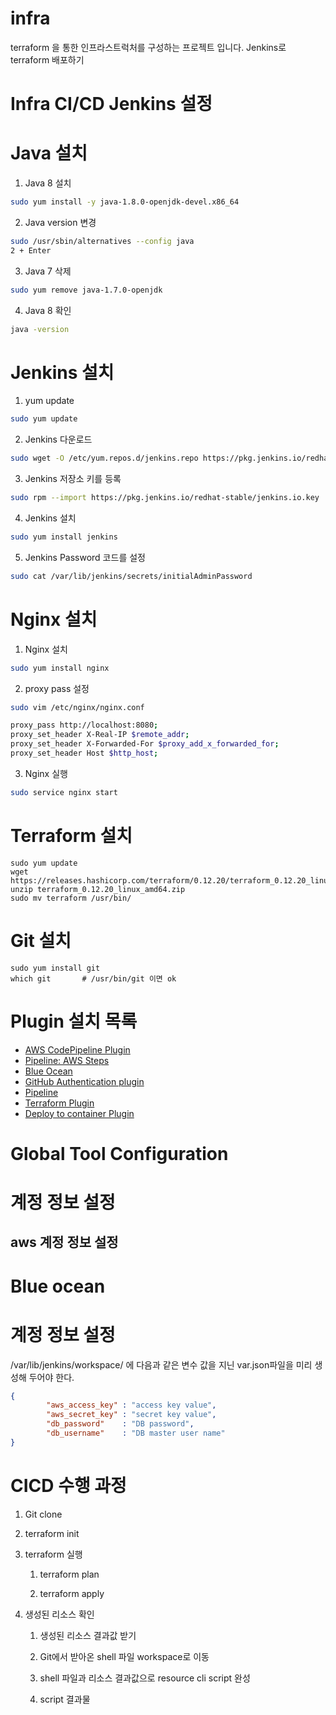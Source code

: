 # infra
terraform 을 통한 인프라스트럭처를 구성하는 프로젝트 입니다.
Jenkins로 terraform 배포하기

# Infra CI/CD Jenkins 설정

# Java 설치

1. Java 8 설치

```bash
sudo yum install -y java-1.8.0-openjdk-devel.x86_64
```

2. Java version 변경

```bash
sudo /usr/sbin/alternatives --config java
2 + Enter
```

3. Java 7 삭제

```bash
sudo yum remove java-1.7.0-openjdk
```

4. Java 8 확인

```bash
java -version
```

# Jenkins 설치

1. yum update

```bash
sudo yum update
```

2. Jenkins 다운로드

```bash
sudo wget -O /etc/yum.repos.d/jenkins.repo https://pkg.jenkins.io/redhat-stable/jenkins.repo
```

3. Jenkins 저장소 키를 등록

```bash
sudo rpm --import https://pkg.jenkins.io/redhat-stable/jenkins.io.key
```

4. Jenkins 설치

```bash
sudo yum install jenkins
```

5. Jenkins Password 코드를 설정

```bash
sudo cat /var/lib/jenkins/secrets/initialAdminPassword
```

# Nginx 설치

1. Nginx 설치

```bash
sudo yum install nginx
```

2. proxy pass 설정

```bash
sudo vim /etc/nginx/nginx.conf
```

```bash
proxy_pass http://localhost:8080;
proxy_set_header X-Real-IP $remote_addr;
proxy_set_header X-Forwarded-For $proxy_add_x_forwarded_for;
proxy_set_header Host $http_host;
```

3.  Nginx 실행

```bash
sudo service nginx start
```

# Terraform 설치

```shell
sudo yum update						
wget https://releases.hashicorp.com/terraform/0.12.20/terraform_0.12.20_linux_amd64.zip 
unzip terraform_0.12.20_linux_amd64.zip	
sudo mv terraform /usr/bin/		
```

# Git 설치

```shell
sudo yum install git
which git		# /usr/bin/git 이면 ok
```

# Plugin 설치 목록

* [ AWS CodePipeline Plugin](https://plugins.jenkins.io/aws-codepipeline)
* [ Pipeline: AWS Steps](https://plugins.jenkins.io/pipeline-aws)
* [Blue Ocean](https://plugins.jenkins.io/blueocean)
* [GitHub Authentication plugin](https://plugins.jenkins.io/github-oauth)
* [Pipeline](https://plugins.jenkins.io/workflow-aggregator)
* [Terraform Plugin](https://plugins.jenkins.io/terraform)
* [Deploy to container Plugin](https://plugins.jenkins.io/deploy)

# Global Tool Configuration



# 계정 정보 설정

## aws 계정 정보 설정


# Blue ocean


# 계정 정보 설정

/var/lib/jenkins/workspace/ 에 다음과 같은 변수 값을 지닌 var.json파일을 미리 생성해 두어야 한다.

```json
{
        "aws_access_key" : "access key value",
        "aws_secret_key" : "secret key value",
        "db_password"    : "DB password",
        "db_username"    : "DB master user name"
}
```

# CICD 수행 과정

1. Git clone



2. terraform init


3. terraform 실행


   1. terraform plan


   2. terraform apply


4. 생성된 리소스 확인

   1. 생성된 리소스 결과값 받기
   2. Git에서 받아온 shell 파일 workspace로 이동
   3. shell 파일과 리소스 결과값으로 resource cli script 완성


   4. script 결과물

